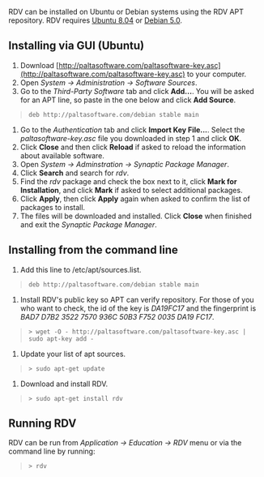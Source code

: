 RDV can be installed on Ubuntu or Debian systems using the RDV APT repository. RDV requires [Ubuntu 8.04](http://www.ubuntu.com/) or [Debian 5.0](http://www.debian.org/).

## Installing via GUI (Ubuntu) ##

  1. Download [http://paltasoftware.com/paltasoftware-key.asc](http://paltasoftware.com/paltasoftware-key.asc) to your computer.
  1. Open _System -> Administration -> Software Sources_.
  1. Go to the _Third-Party Software_ tab and click **Add...**. You will be asked for an APT line, so paste in the one below and click **Add Source**.
> `deb http://paltasoftware.com/debian stable main`
  1. Go to the _Authentication_ tab and click **Import Key File...**. Select the _paltasoftware-key.asc_ file you downloaded in step 1 and click **OK**.
  1. Click **Close** and then click **Reload** if asked to reload the information about available software.
  1. Open _System -> Adminstration -> Synaptic Package Manager_.
  1. Click **Search** and search for _rdv_.
  1. Find the _rdv_ package and check the box next to it, click **Mark for Installation**, and click **Mark** if asked to select additional packages.
  1. Click **Apply**, then click **Apply** again when asked to confirm the list of packages to install.
  1. The files will be downloaded and installed. Click **Close** when finished and exit the _Synaptic Package Manager_.

## Installing from the command line ##

  1. Add this line to /etc/apt/sources.list.
> `deb http://paltasoftware.com/debian stable main`
  1. Install RDV's public key so APT can verify repository. For those of you who want to check, the id of the key is _DA19FC17_ and the fingerprint is _BAD7 D7B2 3522 7570 936C  50B3 F752 0035 DA19 FC17_.
> `> wget -O - http://paltasoftware.com/paltasoftware-key.asc | sudo apt-key add -`
  1. Update your list of apt sources.
> `> sudo apt-get update`
  1. Download and install RDV.
> `> sudo apt-get install rdv`

## Running RDV ##
RDV can be run from _Application -> Education -> RDV_ menu or via the command line by running:
> `> rdv`